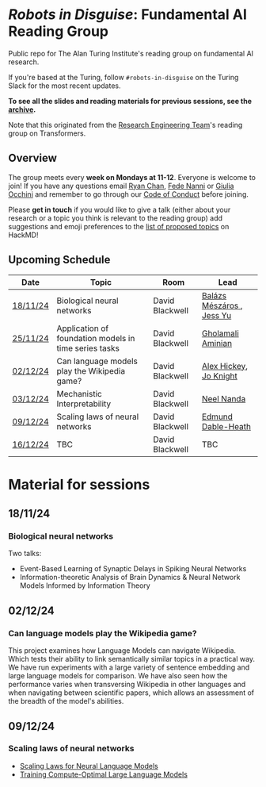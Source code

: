 # _Robots in Disguise_: Fundamental AI Reading Group

Public repo for The Alan Turing Institute's reading group on fundamental AI research.

If you're based at the Turing, follow `#robots-in-disguise` on the Turing Slack for the most recent updates.

**To see all the slides and reading materials for previous sessions, see the [archive](PREVIOUS.md).**

Note that this originated from the [Research Engineering Team](https://www.turing.ac.uk/research-engineering)'s reading group on Transformers.

## Overview

The group meets every <b>week on Mondays at 11-12</b>. Everyone is welcome to join! If you have any questions email [Ryan Chan](mailto:rchan@turing.ac.uk), [Fede Nanni](mailto:fnanni@turing.ac.uk) or [Giulia Occhini](go292@cam.ac.uk) and remember to go through our [Code of Conduct](CodeOfConduct.md) before joining.

Please **get in touch** if you would like to give a talk (either about your research or a topic you think is relevant to the reading group) add suggestions and emoji preferences to the [list of proposed topics](https://hackmd.io/4zHl_1G6Se-yumHTN48dqg?both) on HackMD!

## Upcoming Schedule

|Date | Topic | Room | Lead |
| --- | ----- | ---- | ---- |
| [18/11/24](#181124) | Biological neural networks | David Blackwell | [Balázs Mészáros ](https://www.turing.ac.uk/people/doctoral-students/balazs-meszaros), [Jess Yu](https://www.turing.ac.uk/people/doctoral-students/jess-yu) |
| [25/11/24](#251124) | Application of foundation models in time series tasks | David Blackwell | [Gholamali Aminian](https://www.turing.ac.uk/people/researchers/gholamali-aminian) |
| [02/12/24](#021224) | Can language models play the Wikipedia game? | David Blackwell | [Alex Hickey](https://www.turing.ac.uk/people/researchers/alex-hickey), [Jo Knight](https://www.turing.ac.uk/people/researchers/joanna-knight) |
| [03/12/24](#031224) | Mechanistic Interpretability | David Blackwell | [Neel Nanda](https://www.neelnanda.io/about) |
| [09/12/24](#091224) | Scaling laws of neural networks | David Blackwell | [Edmund Dable-Heath](https://github.com/eddableheath) |
| [16/12/24](#161224) | TBC | David Blackwell | TBC |


# Material for sessions

## 18/11/24
### Biological neural networks

Two talks:
- Event-Based Learning of Synaptic Delays in Spiking Neural Networks
- Information-theoretic Analysis of Brain Dynamics & Neural Network Models Informed by Information Theory

## 02/12/24
### Can language models play the Wikipedia game?

This project examines how Language Models can navigate Wikipedia. Which tests their ability to link semantically similar topics in a practical way. We have run experiments with a large variety of sentence embedding and large language models for comparison. We have also seen how the performance varies when transversing Wikipedia in other languages and when navigating between scientific papers, which allows an assessment of the breadth of the model's abilities.

## 09/12/24
### Scaling laws of neural networks

- [Scaling Laws for Neural Language Models](https://arxiv.org/pdf/2001.08361)
- [Training Compute-Optimal Large Language Models](https://arxiv.org/pdf/2203.15556)

